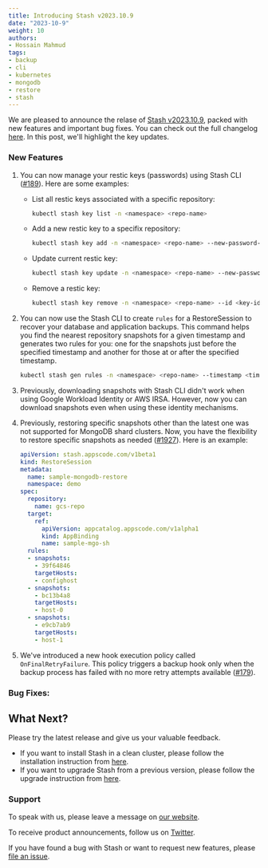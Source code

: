 ```yaml
---
title: Introducing Stash v2023.10.9
date: "2023-10-9"
weight: 10
authors:
- Hossain Mahmud
tags:
- backup
- cli
- kubernetes
- mongodb
- restore
- stash
---
```


We are pleased to announce the relase of [Stash v2023.10.9](https://stash.run/docs/v2023.10.9/setup/), packed with new features and important bug fixes. You can check out the full changelog [here](https://github.com/stashed/CHANGELOG/blob/master/releases/v2023.10.9/README.md). 
In this post, we'll highlight the key updates.

### New Features

1. You can now manage your restic keys (passwords) using Stash CLI ([#189](https://github.com/stashed/cli/pull/189)). Here are some examples:

   - List all restic keys associated with a specific repository:
       ```bash
       kubectl stash key list -n <namespace> <repo-name>
       ```

   -  Add a new restic key to a specifix repository:
        ```bash
        kubectl stash key add -n <namespace> <repo-name> --new-password-file <password-filepath>
        ```     

   - Update current restic key:
        ```bash
        kubectl stash key update -n <namespace> <repo-name> --new-password-file <password-filepath>
        ```
   - Remove a restic key:
        ```bash
        kubectl stash key remove -n <namespace> <repo-name> --id <key-id>
        ```

2. You can now use the Stash CLI to create `rules` for a RestoreSession  to recover your database and application backups. This command helps you find the nearest repository snapshots for a given timestamp and generates two rules for you: one for the snapshots just before the specified timestamp and another for those at or after the specified timestamp.
    ```bash
    kubectl stash gen rules -n <namespace> <repo-name> --timestamp <timestamp>
    ```
3. Previously, downloading snapshots with Stash CLI didn't work when using Google Workload Identity or AWS IRSA. However, now you can download snapshots even when using these identity mechanisms.
4. Previously, restoring specific snapshots other than the latest one was not supported for MongoDB shard clusters. Now, you have the flexibility to restore specific snapshots as needed ([#1927](https://github.com/stashed/mongodb/pull/1927)). Here is an example:
    ```yaml
    apiVersion: stash.appscode.com/v1beta1
    kind: RestoreSession
    metadata:
      name: sample-mongodb-restore
      namespace: demo
    spec:
      repository:
        name: gcs-repo
      target:
        ref:
          apiVersion: appcatalog.appscode.com/v1alpha1
          kind: AppBinding
          name: sample-mgo-sh
      rules:
      - snapshots:
        - 39f64846
        targetHosts:
        - confighost
      - snapshots:
        - bc13b4a8
        targetHosts:
        - host-0
      - snapshots:
        - e9cb7ab9
        targetHosts:
        - host-1
    ```
5. We've introduced a new hook execution policy called `OnFinalRetryFailure`. This policy triggers a backup hook only when the backup process has failed with no more retry attempts available ([#179](https://github.com/stashed/apimachinery/pull/210)).

### Bug Fixes:

## What Next?
Please try the latest release and give us your valuable feedback.

- If you want to install Stash in a clean cluster, please follow the installation instruction from [here](https://stash.run/docs/latest/setup/).
- If you want to upgrade Stash from a previous version, please follow the upgrade instruction from [here](https://stash.run/docs/latest/setup/upgrade/).

### Support

To speak with us, please leave a message on [our website](https://appscode.com/contact/).

To receive product announcements, follow us on [Twitter](https://twitter.com/KubeStash).

If you have found a bug with Stash or want to request new features, please [file an issue](https://github.com/stashed/project/issues/new).
